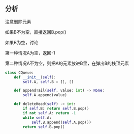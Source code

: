 ## 分析

注意删除元素

如果B不为空，直接返回B.pop()

如果B为空，讨论

第一种情况A为空，返回-1

第二种情况A不为空，则把A的元素放进B里，在弹出B的栈顶元素
```python
class CQueue:
    def __init__(self):
        self.A, self.B = [], []

    def appendTail(self, value: int) -> None:
        self.A.append(value)

    def deleteHead(self) -> int:
        if self.B: return self.B.pop()
        if not self.A: return -1
        while self.A:
            self.B.append(self.A.pop())
        return self.B.pop()
```
